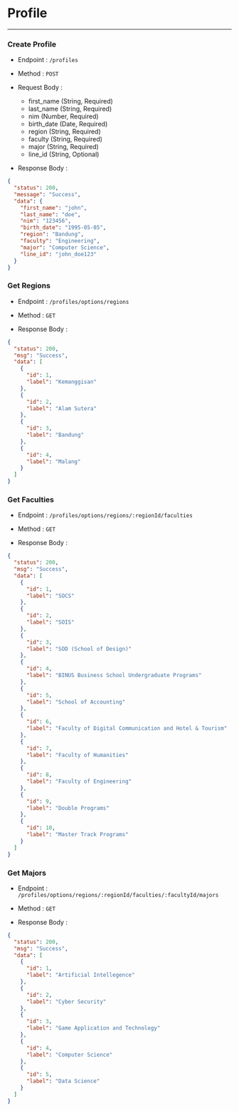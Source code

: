 # Profile

---

### Create Profile

* Endpoint : `/profiles`
* Method : `POST`
* Request Body :

  - first_name (String, Required)
  - last_name (String, Required)
  - nim (Number, Required)
  - birth_date (Date, Required)
  - region (String, Required)
  - faculty (String, Required)
  - major (String, Required)
  - line_id (String, Optional)

* Response Body :

```json
{
  "status": 200,
  "message": "Success",
  "data": {
    "first_name": "john",
    "last_name": "doe",
    "nim": "123456",
    "birth_date": "1995-05-05",
    "region": "Bandung",
    "faculty": "Engineering",
    "major": "Computer Science",
    "line_id": "john_doe123"
  }
}
```

### Get Regions

* Endpoint : `/profiles/options/regions`
* Method : `GET`

* Response Body :

```json
{
  "status": 200,
  "msg": "Success",
  "data": [
    {
      "id": 1,
      "label": "Kemanggisan"
    },
    {
      "id": 2,
      "label": "Alam Sutera"
    },
    {
      "id": 3,
      "label": "Bandung"
    },
    {
      "id": 4,
      "label": "Malang"
    }
  ]
}
```

### Get Faculties

* Endpoint : `/profiles/options/regions/:regionId/faculties`
* Method : `GET`

* Response Body :

```json
{
  "status": 200,
  "msg": "Success",
  "data": [
    {
      "id": 1,
      "label": "SOCS"
    },
    {
      "id": 2,
      "label": "SOIS"
    },
    {
      "id": 3,
      "label": "SOD (School of Design)"
    },
    {
      "id": 4,
      "label": "BINUS Business School Undergraduate Programs"
    },
    {
      "id": 5,
      "label": "School of Accounting"
    },
    {
      "id": 6,
      "label": "Faculty of Digital Communication and Hotel & Tourism"
    },
    {
      "id": 7,
      "label": "Faculty of Humanities"
    },
    {
      "id": 8,
      "label": "Faculty of Engineering"
    },
    {
      "id": 9,
      "label": "Double Programs"
    },
    {
      "id": 10,
      "label": "Master Track Programs"
    }
  ]
}
```

### Get Majors

* Endpoint : `/profiles/options/regions/:regionId/faculties/:facultyId/majors`
* Method : `GET`

* Response Body :

```json
{
  "status": 200,
  "msg": "Success",
  "data": [
    {
      "id": 1,
      "label": "Artificial Intellegence"
    },
    {
      "id": 2,
      "label": "Cyber Security"
    },
    {
      "id": 3,
      "label": "Game Application and Technology"
    },
    {
      "id": 4,
      "label": "Computer Science"
    },
    {
      "id": 5,
      "label": "Data Science"
    }
  ]
}
```
